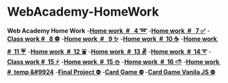 # WebAcademy-HomeWork
**Web Academy Home Work**
-**[Home work&nbsp;   # &nbsp;&nbsp;4  ➿](https://vitaminvp.github.io/WebAcademy-HomeWork/client/docs/wa_hw_4.html")**
-**[Home work&nbsp;   # &nbsp;&nbsp;7  ✅](https://vitaminvp.github.io/WebAcademy-HomeWork/client/docs/wa_hw_7.html")**
-**[Class work  # &nbsp;&nbsp;8  ⚽](https://vitaminvp.github.io/WebAcademy-HomeWork/client/docs/wa_hw_8.html")**
-**[Home work&nbsp;   # &nbsp;&nbsp;9  ✨](https://vitaminvp.github.io/WebAcademy-HomeWork/client/docs/wa_hw_9.html")**
-**[Home work&nbsp;  # &nbsp;10 ☕](https://vitaminvp.github.io/WebAcademy-HomeWork/client/docs/wa_hw_10.html")**
-**[Home work&nbsp;  # &nbsp;11 ☔](https://vitaminvp.github.io/WebAcademy-HomeWork/client/docs/wa_hw_11.html")**
-**[Home work&nbsp;  # &nbsp;12 ⛲](https://vitaminvp.github.io/WebAcademy-HomeWork/client/docs/wa_hw_12.html")**
-**[Home work&nbsp;  # &nbsp;13 ✌](https://vitaminvp.github.io/WebAcademy-HomeWork/client/docs/wa_hw_13.html")**
-**[Home work&nbsp;  # &nbsp;14 ➰](https://vitaminvp.github.io/WebAcademy-HomeWork/client/docs/wa_hw_14.html")**
-**[Class work&nbsp;# &nbsp;15 ⚡](https://vitaminvp.github.io/WebAcademy-HomeWork/client/docs/wa_hw_15.html")**
-**[Home work&nbsp;  # &nbsp;15 ⛄](https://vitaminvp.github.io/WebAcademy-HomeWork/client/docs/wa_hw_15_1.html")**
-**[Home work&nbsp;  # &nbsp;16 ⛅](https://vitaminvp.github.io/WebAcademy-HomeWork/client/docs/wa_hw_16.html")**
-**[Home work&nbsp;  # &nbsp;temp &#9924](https://vitaminvp.github.io/WebAcademy-HomeWork/client/docs/wa_temp.html")**
-**[Final Project ⛔](https://vitaminvp.github.io/WebAcademy-HomeWork/client/docs/wa_final_project.html")**
-**[Card Game ⛔](https://vitaminvp.github.io/WebAcademy-HomeWork/client/docs/cards.html")**
-**[Card Game Vanila JS ⛔](https://vitaminvp.github.io/WebAcademy-HomeWork/client/docs/cardjs.html")**

